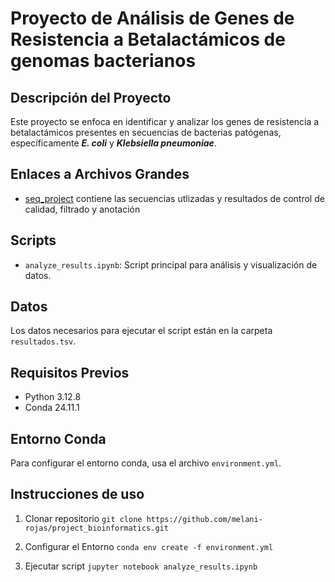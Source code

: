 # Proyecto de Análisis de Genes de Resistencia a Betalactámicos de genomas bacterianos

## Descripción del Proyecto
Este proyecto se enfoca en identificar y analizar los genes de resistencia a betalactámicos presentes en secuencias de bacterias patógenas, específicamente ***E. coli*** y ***Klebsiella pneumoniae***.

## Enlaces a Archivos Grandes

- [seq_project](https://drive.google.com/your_shared_link) contiene las secuencias utlizadas y resultados de control de calidad, filtrado y anotación

## Scripts
-  `analyze_results.ipynb`: Script principal para análisis y visualización de datos.

## Datos
Los datos necesarios para ejecutar el script están en la carpeta `resultados.tsv`.

## Requisitos Previos
- Python 3.12.8
- Conda 24.11.1
## Entorno Conda
Para configurar el entorno conda, usa el archivo `environment.yml`.

## Instrucciones de uso
1. Clonar repositorio
`git clone https://github.com/melani-rojas/project_bioinformatics.git`

2. Configurar el Entorno
   `conda env create -f environment.yml`
3. Ejecutar script
   `jupyter notebook analyze_results.ipynb`
